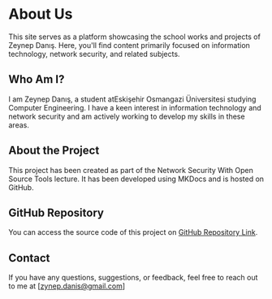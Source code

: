 
# About Us

This site serves as a platform showcasing the school works and projects of Zeynep Danış. Here, you'll find content primarily focused on information technology, network security, and related subjects.

## Who Am I?

I am Zeynep Danış, a student atEskişehir Osmangazi Üniversitesi studying Computer Engineering. I have a keen interest in information technology and network security and am actively working to develop my skills in these areas.

## About the Project

This project has been created as part of the Network Security With Open Source Tools lecture. It has been developed using MKDocs and is hosted on GitHub.

## GitHub Repository

You can access the source code of this project on [GitHub Repository Link](https://github.com/username/projectname).

## Contact

If you have any questions, suggestions, or feedback, feel free to reach out to me at [zynep.danis@gmail.com]








